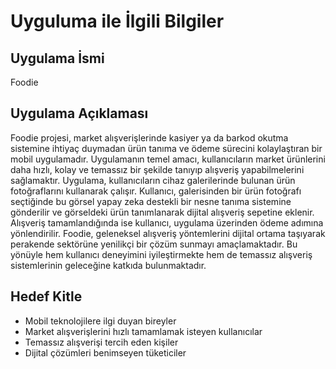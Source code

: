 # Uyguluma ile İlgili Bilgiler

## Uygulama İsmi
Foodie

## Uygulama Açıklaması
Foodie projesi, market alışverişlerinde kasiyer ya da barkod okutma sistemine ihtiyaç duymadan ürün tanıma ve ödeme sürecini kolaylaştıran bir mobil uygulamadır. Uygulamanın temel amacı, kullanıcıların market ürünlerini daha hızlı, kolay ve temassız bir şekilde tanıyıp alışveriş yapabilmelerini sağlamaktır. Uygulama, kullanıcıların cihaz galerilerinde bulunan ürün fotoğraflarını kullanarak çalışır.  Kullanıcı, galerisinden bir ürün fotoğrafı seçtiğinde bu görsel yapay zeka destekli bir nesne tanıma sistemine gönderilir ve görseldeki ürün tanımlanarak dijital alışveriş sepetine eklenir. Alışveriş tamamlandığında ise kullanıcı, uygulama üzerinden ödeme adımına yönlendirilir. Foodie, geleneksel alışveriş yöntemlerini dijital ortama taşıyarak perakende sektörüne yenilikçi bir çözüm sunmayı amaçlamaktadır. Bu yönüyle hem kullanıcı deneyimini iyileştirmekte hem de temassız alışveriş sistemlerinin geleceğine katkıda bulunmaktadır.

## Hedef Kitle
*  Mobil teknolojilere ilgi duyan bireyler
* Market alışverişlerini hızlı tamamlamak isteyen kullanıcılar
* Temassız alışverişi tercih eden kişiler
* Dijital çözümleri benimseyen tüketiciler
